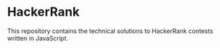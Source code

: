 # HackerRank
This repository contains the technical solutions to HackerRank contests written in JavaScript.
